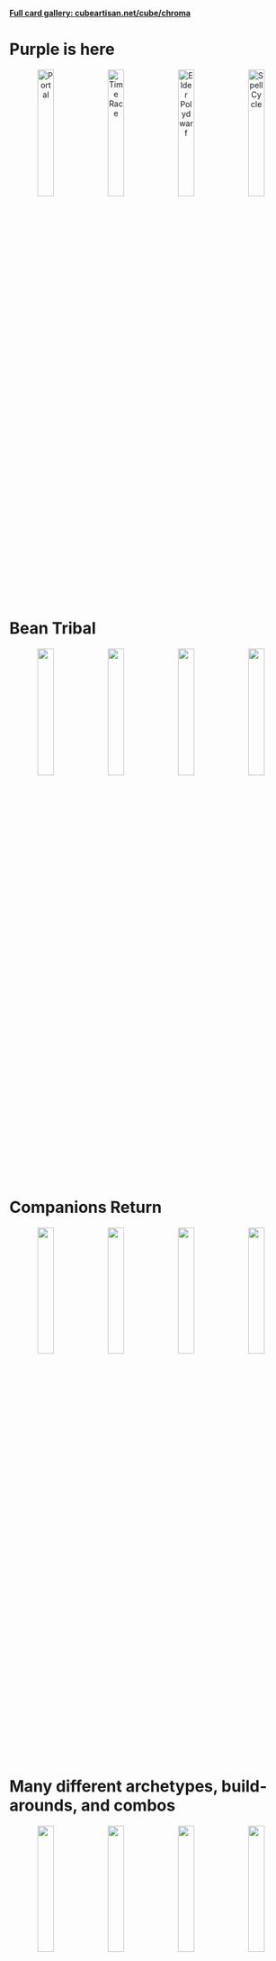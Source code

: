 **[Full card gallery: cubeartisan.net/cube/chroma](https://cubeartisan.net/cube/chroma/list?view=spoiler&s4=Mana+Value&s1=Unsorted&s3=Unsorted)**

# Purple is here

<p align="center">
  <img src="https://media.githubusercontent.com/media/chroma-unleashed/chroma-unleashed.github.io/main/docs/images/Portal.png" alt="Portal" width="24%">
  <img src="https://media.githubusercontent.com/media/chroma-unleashed/chroma-unleashed.github.io/main/docs/images/Time%20Race.png" alt="Time Race" width="24%">
  <img src="https://media.githubusercontent.com/media/chroma-unleashed/chroma-unleashed.github.io/main/docs/images/Elder%20Polydwarf.png" alt="Elder Polydwarf" width="24%">
  <img src="https://media.githubusercontent.com/media/chroma-unleashed/chroma-unleashed.github.io/main/docs/images/Spell%20Cycle.png" alt="Spell Cycle" width="24%">
</p>

# Bean Tribal

<p align="center">
  <img src="https://media.githubusercontent.com/media/chroma-unleashed/chroma-unleashed.github.io/main/docs/images/Bean%20Farm.png" width="24%">
  <img src="https://media.githubusercontent.com/media/chroma-unleashed/chroma-unleashed.github.io/main/docs/images/Winged%20Bean.png" width="24%">
  <img src="https://media.githubusercontent.com/media/chroma-unleashed/chroma-unleashed.github.io/main/docs/images/Explosively%20Growing%20Bean.png" width="24%">
  <img src="https://media.githubusercontent.com/media/chroma-unleashed/chroma-unleashed.github.io/main/docs/images/Horror%20Bean.png" width="24%">
</p>

# Companions Return

<p align="center">
  <img src="https://media.githubusercontent.com/media/chroma-unleashed/chroma-unleashed.github.io/main/docs/images/Companions%20Unleashed.png" width="24%">
  <img src="https://media.githubusercontent.com/media/chroma-unleashed/chroma-unleashed.github.io/main/docs/images/Vetrom%20the%20Unknown.png" width="24%">
  <img src="https://media.githubusercontent.com/media/chroma-unleashed/chroma-unleashed.github.io/main/docs/images/Skreapi%20the%20Unexampled.png" width="24%">
  <img src="https://media.githubusercontent.com/media/chroma-unleashed/chroma-unleashed.github.io/main/docs/images/Honeygold%20the%20Insatiable.png" width="24%">
</p>

# Many different archetypes, build-arounds, and combos

<p align="center">
  <img src="https://media.githubusercontent.com/media/chroma-unleashed/chroma-unleashed.github.io/main/docs/images/Volcano%20Bean.png" width="24%">
  <img src="https://media.githubusercontent.com/media/chroma-unleashed/chroma-unleashed.github.io/main/docs/images/Shovel.png" width="24%">
  <img src="https://media.githubusercontent.com/media/chroma-unleashed/chroma-unleashed.github.io/main/docs/images/Mycelium%20Monarch.png" width="24%">
  <img src="https://media.githubusercontent.com/media/chroma-unleashed/chroma-unleashed.github.io/main/docs/images/Scourryn%20the%20Gravewatcher.png" width="24%">
</p>



# Optional Rule Changes

<p align="center">
  <img src="https://media.githubusercontent.com/media/chroma-unleashed/chroma-unleashed.github.io/main/docs/images/Property%20Insurance.png" width="24%">
  <img src="https://media.githubusercontent.com/media/chroma-unleashed/chroma-unleashed.github.io/main/docs/images/Drought%20Insurance.png" width="24%">
  <img src="https://media.githubusercontent.com/media/chroma-unleashed/chroma-unleashed.github.io/main/docs/images/Flood%20Insurance.png" width="24%">
     <img src="https://media.githubusercontent.com/media/chroma-unleashed/chroma-unleashed.github.io/main/docs/images/Pogwork%20Librarian.png" width="24%">
</p>

# Conjure Scryfall (click image to conjure card)

<p align="center">
    <a href="https://scryfall.com/random?q=T%3AELF+C%3DGW">
        <img src="https://media.githubusercontent.com/media/chroma-unleashed/chroma-unleashed.github.io/main/docs/images/Arboreal%20Gateway.png" style="width: 24%;">
    </a>
    <a href="https://scryfall.com/random?q=T%3APLANT+C<%3DBG">
        <img src="https://media.githubusercontent.com/media/chroma-unleashed/chroma-unleashed.github.io/main/docs/images/Enigmatic%20Junglegate.png" style="width: 24%;">
    </a>
    <a href="https://scryfall.com/random?q=BANNED%3APION">
        <img src="https://media.githubusercontent.com/media/chroma-unleashed/chroma-unleashed.github.io/main/docs/images/Escape%20from%20the%20Shadow%20Realm.png" style="width: 24%;">
    </a>
    <a href="https://scryfall.com/random?q=O%3A%22CREW+3%22">
        <img src="https://media.githubusercontent.com/media/chroma-unleashed/chroma-unleashed.github.io/main/docs/images/Galactic%20Ox.png" style="width: 24%;">
    </a>
</p>
<p align="center">
    <a href="https://scryfall.com/random?q=T%3AFISH">
        <img src="https://media.githubusercontent.com/media/chroma-unleashed/chroma-unleashed.github.io/main/docs/images/Irisia%20Druid.png" style="width: 24%;">
    </a>
    <a href="https://scryfall.com/random?q=T%3AINST+C%3DUR">
        <img src="https://media.githubusercontent.com/media/chroma-unleashed/chroma-unleashed.github.io/main/docs/images/Nebulous%20Passage.png" style="width: 24%;">
    </a>
    <a href="https://scryfall.com/random?q=T%3ACRE+MV%3DX">
        <img src="https://media.githubusercontent.com/media/chroma-unleashed/chroma-unleashed.github.io/main/docs/images/Nether%20Swap.png" style="width: 24%;">
    </a>
    <a href="https://scryfall.com/random?q=O%3A%223+DAMAGE+TO+ANY+TARGET%22+C<%3DBR">
        <img src="https://media.githubusercontent.com/media/chroma-unleashed/chroma-unleashed.github.io/main/docs/images/Netherstorm%20Cliffs.png" style="width: 24%;">
    </a>
</p>
<p align="center">
    <a href="https://scryfall.com/random?q=T%3AEQUIP+C<%3DRW">
        <img src="https://media.githubusercontent.com/media/chroma-unleashed/chroma-unleashed.github.io/main/docs/images/Nova%20Foundry.png" style="width: 24%;">
    </a>
    <a href="https://scryfall.com/random?q=T%3ACLERIC+C%3DBW">
        <img src="https://media.githubusercontent.com/media/chroma-unleashed/chroma-unleashed.github.io/main/docs/images/Obsidia%20Temple.png" style="width: 24%;">
    </a>
    <a href="https://scryfall.com/random?q=T%3ABIRD+C%3DUW">
        <img src="https://media.githubusercontent.com/media/chroma-unleashed/chroma-unleashed.github.io/main/docs/images/Phasing%20Sky%20Isles.png" style="width: 24%;">
    </a>
    <a href="https://scryfall.com/random?q=T%3ATURTLE+C<%3DUG">
        <img src="https://media.githubusercontent.com/media/chroma-unleashed/chroma-unleashed.github.io/main/docs/images/Telestic%20Woodfalls.png" style="width: 24%;">
    </a>
</p>
<p align="center">
    <a href="https://scryfall.com/random?q=%28T%3AINST+OR+T%3ASORC%29+MV%3D1+CHEAPEST%3AUSD+USD>5">
        <img src="https://media.githubusercontent.com/media/chroma-unleashed/chroma-unleashed.github.io/main/docs/images/Thunder%20Undergiant.png" style="width: 24%;">
    </a>
    <a href="https://scryfall.com/random?q=O%3A%22COUNTER+TARGET+SPELL%22+C<%3DUB">
        <img src="https://media.githubusercontent.com/media/chroma-unleashed/chroma-unleashed.github.io/main/docs/images/Underground%20Crystalake.png" style="width: 24%;">
    </a>
</p>

**[Full card gallery: cubeartisan.net/cube/chroma](https://cubeartisan.net/cube/chroma/list?view=spoiler&s4=Mana+Value&s1=Unsorted&s3=Unsorted)**

Discuss this set in the [Austin Cubing Discord](https://austin-cubing.github.io)
